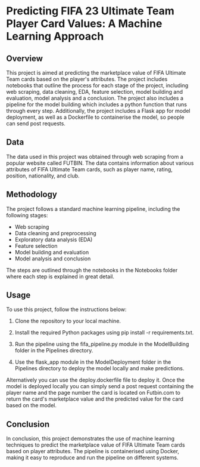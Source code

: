 # Predicting FIFA 23 Ultimate Team Player Card Values: A Machine Learning Approach

## Overview

This project is aimed at predicting the marketplace value of FIFA Ultimate Team cards based on the player's attributes. The project includes notebooks that outline the process for each stage of the project, including web scraping, data cleaning, EDA, feature selection, model building and evaluation, model analysis and a conclusion. The project also includes a pipeline for the model building which includes a python function that runs through every step. Additionally, the project includes a Flask app for model deployment, as well as a Dockerfile to containerise the model, so people can send post requests.

## Data

The data used in this project was obtained through web scraping from a popular website called FUTBIN. The data contains information about various attributes of FIFA Ultimate Team cards, such as player name, rating, position, nationality, and club.    

## Methodology

The project follows a standard machine learning pipeline, including the following stages:

- Web scraping
- Data cleaning and preprocessing
- Exploratory data analysis (EDA)
- Feature selection
- Model building and evaluation
- Model analysis and conclusion

The steps are outlined through the notebooks in the Notebooks folder where each step is explained in great detail. 

## Usage
To use this project, follow the instructions below:

1. Clone the repository to your local machine.

2. Install the required Python packages using pip install -r requirements.txt.

3. Run the pipeline using the fifa_pipeline.py module in the ModelBuilding folder in the Pipelines directory.

4. Use the flask_app module in the ModelDeployment folder in the Pipelines directory to deploy the model locally and make predictions.


Alternatively you can use the deploy.dockerfile file to deploy it. Once the model is deployed locally you can simply send a post request containing the player name and the page number the card is located on Futbin.com to return the card's marketplace value and the predicted value for the card based on the model. 


## Conclusion
In conclusion, this project demonstrates the use of machine learning techniques to predict the marketplace value of FIFA Ultimate Team cards based on player attributes. The pipeline is containerised using Docker, making it easy to reproduce and run the pipeline on different systems. 
